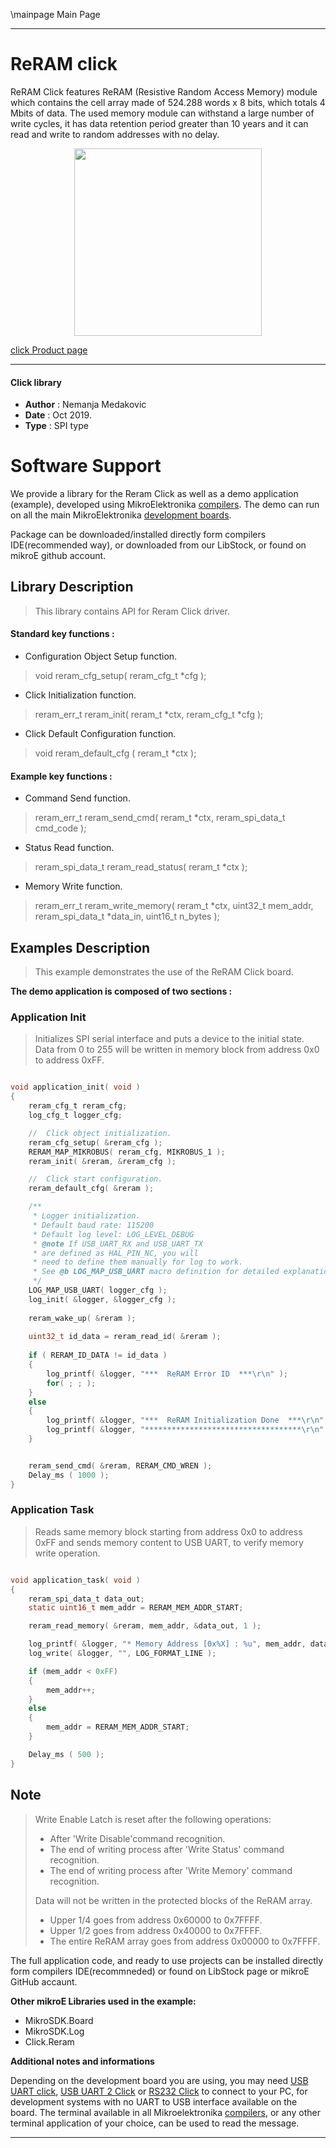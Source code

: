 \mainpage Main Page

 

---
# ReRAM click

ReRAM Click features ReRAM (Resistive Random Access Memory) module which contains the cell array made of 524.288 words x 8 bits, which totals 4 Mbits of data.
The used memory module can withstand a large number of write cycles, it has data retention period greater than 10 years and it can read and write to random addresses with no delay.

<p align="center">
  <img src="https://download.mikroe.com/images/click_for_ide/reram_click.png" height=300px>
</p>

[click Product page](https://www.mikroe.com/reram-click)

---


#### Click library

- **Author**        : Nemanja Medakovic
- **Date**          : Oct 2019.
- **Type**          : SPI type


# Software Support

We provide a library for the Reram Click 
as well as a demo application (example), developed using MikroElektronika 
[compilers](https://shop.mikroe.com/compilers).
The demo can run on all the main MikroElektronika [development boards](https://shop.mikroe.com/development-boards).

Package can be downloaded/installed directly form compilers IDE(recommended way), or downloaded from our LibStock, or found on mikroE github account.

## Library Description

> This library contains API for Reram Click driver.

#### Standard key functions :

- Configuration Object Setup function.
> void reram_cfg_setup( reram_cfg_t *cfg );

- Click Initialization function.
> reram_err_t reram_init( reram_t *ctx, reram_cfg_t *cfg );

- Click Default Configuration function.
> void reram_default_cfg ( reram_t *ctx );


#### Example key functions :

- Command Send function.
> reram_err_t reram_send_cmd( reram_t *ctx, reram_spi_data_t cmd_code );
 
- Status Read function.
> reram_spi_data_t reram_read_status( reram_t *ctx );

- Memory Write function.
> reram_err_t reram_write_memory( reram_t *ctx, uint32_t mem_addr, reram_spi_data_t *data_in, uint16_t n_bytes );

## Examples Description

>
> This example demonstrates the use of the ReRAM Click board.
>

**The demo application is composed of two sections :**

### Application Init

>
> Initializes SPI serial interface and puts a device to the initial state.
> Data from 0 to 255 will be written in memory block from address 0x0 to address 0xFF.
>

```c

void application_init( void )
{
    reram_cfg_t reram_cfg;
    log_cfg_t logger_cfg;

    //  Click object initialization.
    reram_cfg_setup( &reram_cfg );
    RERAM_MAP_MIKROBUS( reram_cfg, MIKROBUS_1 );
    reram_init( &reram, &reram_cfg );

    //  Click start configuration.
    reram_default_cfg( &reram );

    /** 
     * Logger initialization.
     * Default baud rate: 115200
     * Default log level: LOG_LEVEL_DEBUG
     * @note If USB_UART_RX and USB_UART_TX 
     * are defined as HAL_PIN_NC, you will 
     * need to define them manually for log to work. 
     * See @b LOG_MAP_USB_UART macro definition for detailed explanation.
     */
    LOG_MAP_USB_UART( logger_cfg );
    log_init( &logger, &logger_cfg );
    
    reram_wake_up( &reram );
    
    uint32_t id_data = reram_read_id( &reram );
    
    if ( RERAM_ID_DATA != id_data )
    {
        log_printf( &logger, "***  ReRAM Error ID  ***\r\n" );
        for( ; ; );
    }
    else
    {    
        log_printf( &logger, "***  ReRAM Initialization Done  ***\r\n" );
        log_printf( &logger, "***********************************\r\n" );
    }


    reram_send_cmd( &reram, RERAM_CMD_WREN );
    Delay_ms ( 1000 );
}

```

### Application Task

>
> Reads same memory block starting from address 0x0 to address 0xFF and
> sends memory content to USB UART, to verify memory write operation.
>

```c

void application_task( void )
{
    reram_spi_data_t data_out;
    static uint16_t mem_addr = RERAM_MEM_ADDR_START;

    reram_read_memory( &reram, mem_addr, &data_out, 1 );

    log_printf( &logger, "* Memory Address [0x%X] : %u", mem_addr, data_out );
    log_write( &logger, "", LOG_FORMAT_LINE );

    if (mem_addr < 0xFF)
    {
        mem_addr++;
    }
    else
    {
        mem_addr = RERAM_MEM_ADDR_START;
    }

    Delay_ms ( 500 );
}

```

## Note

>
> Write Enable Latch is reset after the following operations:
>  - After 'Write Disable'command recognition.
>  - The end of writing process after 'Write Status' command recognition.
>  - The end of writing process after 'Write Memory' command recognition.
>
> Data will not be written in the protected blocks of the ReRAM array.
>  - Upper 1/4 goes from address 0x60000 to 0x7FFFF.
>  - Upper 1/2 goes from address 0x40000 to 0x7FFFF.
>  - The entire ReRAM array goes from address 0x00000 to 0x7FFFF.
>

The full application code, and ready to use projects can be  installed directly form compilers IDE(recommneded) or found on LibStock page or mikroE GitHub accaunt.

**Other mikroE Libraries used in the example:**

- MikroSDK.Board
- MikroSDK.Log
- Click.Reram

**Additional notes and informations**

Depending on the development board you are using, you may need 
[USB UART click](https://shop.mikroe.com/usb-uart-click), 
[USB UART 2 Click](https://shop.mikroe.com/usb-uart-2-click) or 
[RS232 Click](https://shop.mikroe.com/rs232-click) to connect to your PC, for 
development systems with no UART to USB interface available on the board. The 
terminal available in all Mikroelektronika 
[compilers](https://shop.mikroe.com/compilers), or any other terminal application 
of your choice, can be used to read the message.



---
